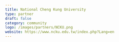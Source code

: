 ```yaml
---
title: National Cheng Kung University
type: partner
draft: false
category: community
logo: /images/partners/NCKU.png
website: https://www.ncku.edu.tw/index.php?Lang=en
---
```


